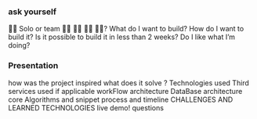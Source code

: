 ### ask yourself

👨‍💻 Solo or team 👩‍💻 👨‍💻 👩‍💻 👨‍💻? 
What do I want to build?
How do I want to build it?
Is it possible to build it in less than 2 weeks?
Do I like what I’m doing?

### Presentation
how was the project inspired
what does it solve ?
Technologies used
Third services used if applicable
workFlow architecture
DataBase architecture
core Algorithms and snippet
process and timeline
CHALLENGES AND LEARNED TECHNOLOGIES
live demo!
questions

